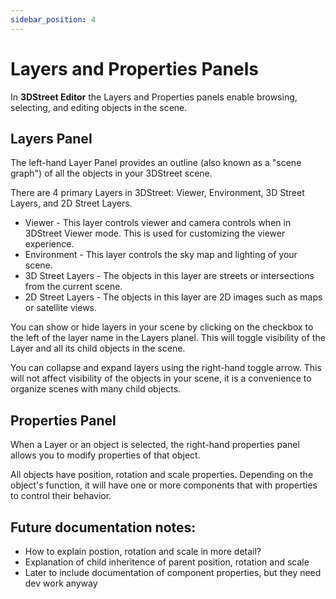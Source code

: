 ```yaml
---
sidebar_position: 4
---
```


# Layers and Properties Panels

In **3DStreet Editor** the Layers and Properties panels enable browsing, selecting, and editing objects in the scene.

## Layers Panel
The left-hand Layer Panel provides an outline (also known as a "scene graph") of all the objects in your 3DStreet scene.

There are 4 primary Layers in 3DStreet: Viewer, Environment, 3D Street Layers, and 2D Street Layers. 
* Viewer - This layer controls viewer and camera controls when in 3DStreet Viewer mode. This is used for customizing the viewer experience.
* Environment - This layer controls the sky map and lighting of your scene.
* 3D Street Layers - The objects in this layer are streets or intersections from the current scene.
* 2D Street Layers - The objects in this layer are 2D images such as maps or satellite views.

You can show or hide layers in your scene by clicking on the checkbox to the left of the layer name in the Layers planel. This will toggle visibility of the Layer and all its child objects in the scene.

You can collapse and expand layers using the right-hand toggle arrow. This will not affect visibility of the objects in your scene, it is a convenience to organize scenes with many child objects.

## Properties Panel
When a Layer or an object is selected, the right-hand properties panel allows you to modify properties of that object.

All objects have position, rotation and scale properties. Depending on the object's function, it will have one or more components that with properties to control their behavior.

## Future documentation notes:
* How to explain postion, rotation and scale in more detail?
* Explanation of child inheritence of parent position, rotation and scale
* Later to include documentation of component properties, but they need dev work anyway